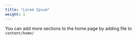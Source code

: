 ```yaml
---
title: "Lorem Ipsum"
weight: 1
---
```


You can add more sections to the home page by adding file to `content/home/`
